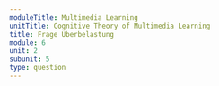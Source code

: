 ```yaml
---
moduleTitle: Multimedia Learning
unitTitle: Cognitive Theory of Multimedia Learning
title: Frage Überbelastung
module: 6
unit: 2
subunit: 5
type: question
---
```


<singlechoice id="13"></singlechoice>